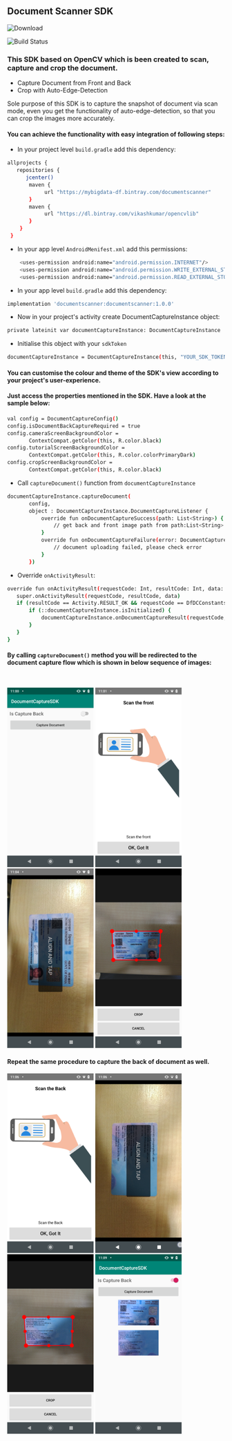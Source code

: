 
## Document Scanner SDK
![Download](https://api.bintray.com/packages/datafornix/documentscanner/documentscanner/images/download.svg)

![Build Status](https://travis-ci.org/joemccann/dillinger.svg?branch=master)

### This SDK based on OpenCV which is been created to scan, capture and crop the document.

- Capture Document from Front and Back
- Crop with Auto-Edge-Detection

Sole purpose of this SDK is to capture the snapshot of document via scan mode, even you get the functionality of auto-edge-detection, so that you can crop the images more accurately.

#### You can achieve the functionality with easy integration of following steps:
- In your project level `build.gradle` add this dependency:
```sh 
allprojects {
   repositories {
      jcenter()
       maven {
            url "https://mybigdata-df.bintray.com/documentscanner" 
       }
       maven {
            url "https://dl.bintray.com/vikashkumar/opencvlib"
       }
    }
 } 
```
- In your app level `AndroidMenifest.xml` add this permissions:
```sh 
    <uses-permission android:name="android.permission.INTERNET"/>
    <uses-permission android:name="android.permission.WRITE_EXTERNAL_STORAGE"/>
    <uses-permission android:name="android.permission.READ_EXTERNAL_STORAGE"/>
```
- In your app level `build.gradle` add this dependency:
```sh
implementation 'documentscanner:documentscanner:1.0.0'
```
- Now in your project's activity create DocumentCaptureInstance object: 
```sh
private lateinit var documentCaptureInstance: DocumentCaptureInstance
```
- Initialise this object with your `sdkToken`
```sh
documentCaptureInstance = DocumentCaptureInstance(this, "YOUR_SDK_TOKEN", "YOUR BASE URL")
```

#### You can customise the colour and theme of the SDK's view according to your project's user-experience.
#### Just access the properties mentioned in the SDK. Have a look at the sample below:

```sh
val config = DocumentCaptureConfig()
config.isDocumentBackCaptureRequired = true
config.cameraScreenBackgroundColor =
       ContextCompat.getColor(this, R.color.black)
config.tutorialScreenBackgroundColor =
       ContextCompat.getColor(this, R.color.colorPrimaryDark)
config.cropScreenBackgroundColor =
       ContextCompat.getColor(this, R.color.black)
```

- Call `captureDocument()` function from `documentCaptureInstance`
```sh
documentCaptureInstance.captureDocument(
       config,
       object : DocumentCaptureInstance.DocumentCaptureListener {
           override fun onDocumentCaptureSuccess(path: List<String>) {
               // get back and front image path from path:List<String>
           }
           override fun onDocumentCaptureFailure(error: DocumentCaptureInstance.DocumentCaptureError) {
               // document uploading failed, please check error
           }
       })
```

- Override `onActivityResult`:
```sh
override fun onActivityResult(requestCode: Int, resultCode: Int, data: Intent?) {
   super.onActivityResult(requestCode, resultCode, data)
   if (resultCode == Activity.RESULT_OK && requestCode == DfDCConstants.REQUEST_CODE_DOCUMENT_CAPTURE_INSTANCE) {
       if (::documentCaptureInstance.isInitialized) {
           documentCaptureInstance.onDocumentCaptureResult(requestCode, resultCode, data)
       }
   }
}
```


#### By calling `captureDocument()` method you will be redirected to the document capture flow which is shown in below sequence of images:
<br>
<p align="left">

<img src="DF-DC-Sceen01.png" width="200"/>
<img src="DF-DC-Sceen02.png" width="200"/>
<img src="DF-DC-Sceen03.png" width="200"/>
<img src="DF-DC-Sceen04.png" width="200"/> <br>
  
#### Repeat the same procedure to capture the back of document as well.
  
<p align="left">
<img src="DF-DC-Sceen05.png" width="200"/>
<img src="DF-DC-Sceen06.png" width="200"/>
<img src="DF-DC-Sceen07.png" width="200"/>
<img src="DF-DC-Sceen08.png" width="200"/>
